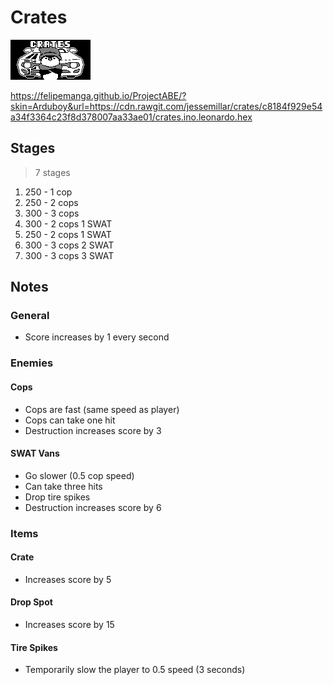 # Crates
![Menu Graphic](art/menu/menu.png)

https://felipemanga.github.io/ProjectABE/?skin=Arduboy&url=https://cdn.rawgit.com/jessemillar/crates/c8184f929e54a34f3364c23f8d378007aa33ae01/crates.ino.leonardo.hex

## Stages
> 7 stages

1. 250 - 1 cop
1. 250 - 2 cops
1. 300 - 3 cops
1. 300 - 2 cops 1 SWAT
1. 250 - 2 cops 1 SWAT
1. 300 - 3 cops 2 SWAT
1. 300 - 3 cops 3 SWAT

## Notes
### General
- Score increases by 1 every second

### Enemies
#### Cops
- Cops are fast (same speed as player)
- Cops can take one hit
- Destruction increases score by 3

#### SWAT Vans
- Go slower (0.5 cop speed)
- Can take three hits
- Drop tire spikes
- Destruction increases score by 6

### Items
#### Crate
- Increases score by 5

#### Drop Spot
- Increases score by 15

#### Tire Spikes
- Temporarily slow the player to 0.5 speed (3 seconds)
